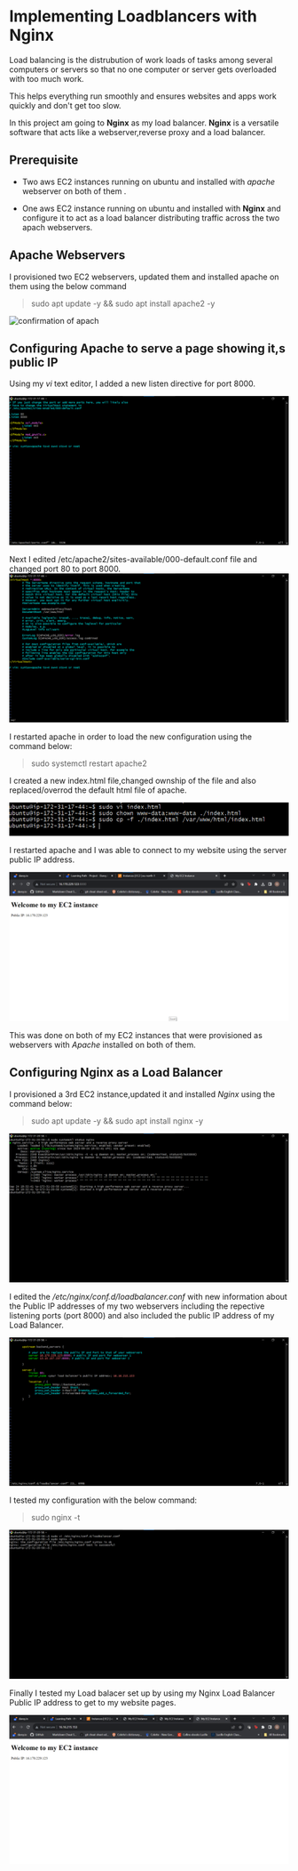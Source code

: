 # Implementing Loadblancers with Nginx #

Load balancing is the distrubution of work loads of tasks among several computers or servers so that no one computer or server gets overloaded with too much work.

This helps everything run smoothly and ensures websites and apps work quickly and don't get too slow.

In this project am going to **Nginx** as my load balancer. **Nginx** is a versatile software that acts like a webserver,reverse proxy and a load balancer.

## Prerequisite ##
- Two aws EC2 instances running on ubuntu and installed with *apache* webserver on both of them .

- One aws EC2 instance running on ubuntu and installed with **Nginx** and configure it to act as a load balancer distributing traffic across the two apach webservers.


## Apache Webservers ##

I provisioned two EC2 webservers, updated them and installed apache on them using the below command

 > sudo apt update -y &&  sudo apt install apache2 -y 



 ![confirmation of apach
 ](<Images/installed and confirmed apache2 .png>)


## Configuring Apache to serve a page showing it,s public IP ##
Using my *vi* text editor, I added a new listen directive for port 8000.

![Alt text](<Images/configured apache to serve content on port 8000.png>)

Next I edited  /etc/apache2/sites-available/000-default.conf file and changed port 80 to port 8000.
![Alt text](<Images/changed virutaul host port to 8000.png>)


I restarted apache in order to load the new configuration using the command below:

> sudo systemctl restart apache2

I created a new index.html file,changed ownship of the file and also replaced/overrod the default html file of apache.

![Alt text](<Images/changed ownership and also overrod.png>)

I restarted apache and I was able to connect to my website using the server  public IP address.

![Alt text](<Images/able to connect to my website using my public ip address.png>)

This was done on both of my EC2 instances that were provisioned as webservers with *Apache* installed on both of them.



## Configuring Nginx as a Load Balancer ##

I provisioned a 3rd EC2 instance,updated it and installed *Nginx* using the command below:

> sudo apt update -y && sudo apt install nginx -y


![Alt text](<Images/installed nginx.png>)


I edited the */etc/nginx/conf.d/loadbalancer.conf* with new information about the Public IP addresses of my two webservers including the repective listening ports (port 8000) and also included the public IP address of my Load Balancer.

![Alt text](<Images/configured nginx loadbalaner.png>)


I tested my configuration with the below command:

> sudo nginx -t

![Alt text](<Images/tested configuration of my nginx.png>)


Finally I tested my Load balacer set up by using my Nginx Load Balancer Public IP address to get to my website pages.

![Alt text](Images/sucesses.png)

